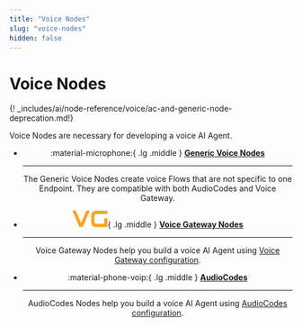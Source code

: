 ```yaml
---
title: "Voice Nodes"
slug: "voice-nodes"
hidden: false
---
```


# Voice Nodes

{! _includes/ai/node-reference/voice/ac-and-generic-node-deprecation.md!}

Voice Nodes are necessary for developing a voice AI Agent.

<div class="grid cards" style="text-align: center;" markdown>

-   :material-microphone:{ .lg .middle } __[Generic Voice Nodes](generic/overview.md)__

    ---

    The Generic Voice Nodes create voice Flows that are not specific to one Endpoint. They are compatible with both AudioCodes and Voice Gateway.

-  ![voice-gateway](../../../../_assets/icons/voice-gateway.svg){ .lg .middle } __[Voice Gateway Nodes](voice-gateway/overview.md)__

    ---

    Voice Gateway Nodes help you build a voice AI Agent using [Voice Gateway configuration](../../../../voice-gateway/overview.md).

-   :material-phone-voip:{ .lg .middle } __[AudioCodes](audiocodes/overview.md)__

    ---

    AudioCodes Nodes help you build a voice AI Agent using [AudioCodes configuration](https://www.cognigy.com/products/voice-gateway).

</div>
